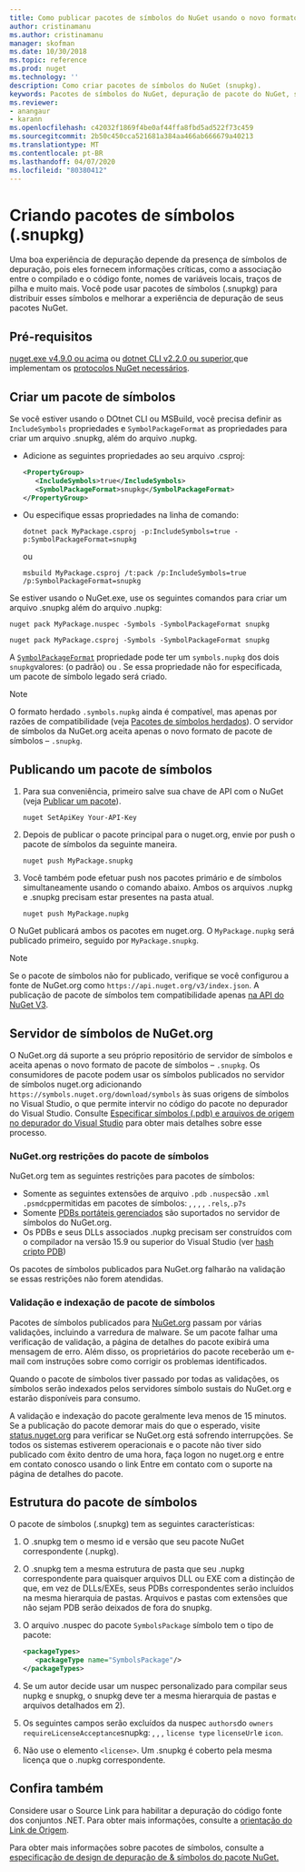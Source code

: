 ```yaml
---
title: Como publicar pacotes de símbolos do NuGet usando o novo formato de pacote de símbolos '.snupkg' | Microsoft Docs
author: cristinamanu
ms.author: cristinamanu
manager: skofman
ms.date: 10/30/2018
ms.topic: reference
ms.prod: nuget
ms.technology: ''
description: Como criar pacotes de símbolos do NuGet (snupkg).
keywords: Pacotes de símbolos do NuGet, depuração de pacote do NuGet, suporte à depuração de NuGet, símbolos de pacotes, convenções de símbolo de pacote do NuGet
ms.reviewer:
- anangaur
- karann
ms.openlocfilehash: c42032f1869f4be0af44ffa8fbd5ad522f73c459
ms.sourcegitcommit: 2b50c450cca521681a384aa466ab666679a40213
ms.translationtype: MT
ms.contentlocale: pt-BR
ms.lasthandoff: 04/07/2020
ms.locfileid: "80380412"
---
```

# <a name="creating-symbol-packages-snupkg"></a>Criando pacotes de símbolos (.snupkg)

Uma boa experiência de depuração depende da presença de símbolos de depuração, pois eles fornecem informações críticas, como a associação entre o compilado e o código fonte, nomes de variáveis locais, traços de pilha e muito mais. Você pode usar pacotes de símbolos (.snupkg) para distribuir esses símbolos e melhorar a experiência de depuração de seus pacotes NuGet.

## <a name="prerequisites"></a>Pré-requisitos

[nuget.exe v4.9.0 ou acima](https://www.nuget.org/downloads) ou [dotnet CLI v2.2.0 ou superior,](https://www.microsoft.com/net/download/dotnet-core/2.2)que implementam os [protocolos NuGet necessários](../api/nuget-protocols.md).

## <a name="creating-a-symbol-package"></a>Criar um pacote de símbolos

Se você estiver usando o DOtnet CLI ou MSBuild, você precisa definir as `IncludeSymbols` propriedades e `SymbolPackageFormat` as propriedades para criar um arquivo .snupkg, além do arquivo .nupkg.

* Adicione as seguintes propriedades ao seu arquivo .csproj:

   ```xml
   <PropertyGroup>
      <IncludeSymbols>true</IncludeSymbols>
      <SymbolPackageFormat>snupkg</SymbolPackageFormat>
   </PropertyGroup>
   ```

* Ou especifique essas propriedades na linha de comando:

     ```dotnetcli
     dotnet pack MyPackage.csproj -p:IncludeSymbols=true -p:SymbolPackageFormat=snupkg
     ```

  ou

  ```cli
  msbuild MyPackage.csproj /t:pack /p:IncludeSymbols=true /p:SymbolPackageFormat=snupkg
  ```

Se estiver usando o NuGet.exe, use os seguintes comandos para criar um arquivo .snupkg além do arquivo .nupkg:

```cli
nuget pack MyPackage.nuspec -Symbols -SymbolPackageFormat snupkg

nuget pack MyPackage.csproj -Symbols -SymbolPackageFormat snupkg
```

A [`SymbolPackageFormat`](/dotnet/core/tools/csproj#symbolpackageformat) propriedade pode ter um `symbols.nupkg` dos dois `snupkg`valores: (o padrão) ou . Se essa propriedade não for especificada, um pacote de símbolo legado será criado.

> [!Note]
> O formato herdado `.symbols.nupkg` ainda é compatível, mas apenas por razões de compatibilidade (veja [Pacotes de símbolos herdados](Symbol-Packages.md)). O servidor de símbolos da NuGet.org aceita apenas o novo formato de pacote de símbolos – `.snupkg`.

## <a name="publishing-a-symbol-package"></a>Publicando um pacote de símbolos

1. Para sua conveniência, primeiro salve sua chave de API com o NuGet (veja [Publicar um pacote](../nuget-org/publish-a-package.md)).

    ```cli
    nuget SetApiKey Your-API-Key
    ```

1. Depois de publicar o pacote principal para o nuget.org, envie por push o pacote de símbolos da seguinte maneira.

    ```cli
    nuget push MyPackage.snupkg
    ```

1. Você também pode efetuar push nos pacotes primário e de símbolos simultaneamente usando o comando abaixo. Ambos os arquivos .nupkg e .snupkg precisam estar presentes na pasta atual.

    ```cli
    nuget push MyPackage.nupkg
    ```

O NuGet publicará ambos os pacotes em nuget.org. O `MyPackage.nupkg` será publicado primeiro, seguido por `MyPackage.snupkg`.

> [!Note]
> Se o pacote de símbolos não for publicado, verifique se você configurou a fonte de NuGet.org como `https://api.nuget.org/v3/index.json`. A publicação de pacote de símbolos tem compatibilidade apenas [na API do NuGet V3](../api/overview.md#versioning).

## <a name="nugetorg-symbol-server"></a>Servidor de símbolos de NuGet.org

O NuGet.org dá suporte a seu próprio repositório de servidor de símbolos e aceita apenas o novo formato de pacote de símbolos – `.snupkg`. Os consumidores de pacote podem usar os símbolos publicados no servidor de símbolos nuget.org adicionando `https://symbols.nuget.org/download/symbols` às suas origens de símbolos no Visual Studio, o que permite intervir no código do pacote no depurador do Visual Studio. Consulte [Especificar símbolos (.pdb) e arquivos de origem no depurador do Visual Studio](/visualstudio/debugger/specify-symbol-dot-pdb-and-source-files-in-the-visual-studio-debugger) para obter mais detalhes sobre esse processo.

### <a name="nugetorg-symbol-package-constraints"></a>NuGet.org restrições do pacote de símbolos

NuGet.org tem as seguintes restrições para pacotes de símbolos:

- Somente as seguintes extensões de arquivo `.pdb` `.nuspec`são `.xml` `.psmdcp`permitidas em pacotes de símbolos: , , , , `.rels`,`.p7s`
- Somente [PDBs portáteis gerenciados](https://github.com/dotnet/runtime/blob/87572a799bfd37779c079faf28544e3f9a16be58/src/libraries/System.Reflection.Metadata/specs/PortablePdb-Metadata.md) são suportados no servidor de símbolos do NuGet.org.
- Os PDBs e seus DLLs associados .nupkg precisam ser construídos com o compilador na versão 15.9 ou superior do Visual Studio (ver [hash cripto PDB](https://github.com/dotnet/roslyn/issues/24429))

Os pacotes de símbolos publicados para NuGet.org falharão na validação se essas restrições não forem atendidas. 

### <a name="symbol-package-validation-and-indexing"></a>Validação e indexação de pacote de símbolos

Pacotes de símbolos publicados para [NuGet.org](https://www.nuget.org/) passam por várias validações, incluindo a varredura de malware. Se um pacote falhar uma verificação de validação, a página de detalhes do pacote exibirá uma mensagem de erro. Além disso, os proprietários do pacote receberão um e-mail com instruções sobre como corrigir os problemas identificados.

Quando o pacote de símbolos tiver passado por todas as validações, os símbolos serão indexados pelos servidores símbolo sustais do NuGet.org e estarão disponíveis para consumo.

A validação e indexação do pacote geralmente leva menos de 15 minutos. Se a publicação do pacote demorar mais do que o esperado, visite [status.nuget.org](https://status.nuget.org/) para verificar se NuGet.org está sofrendo interrupções. Se todos os sistemas estiverem operacionais e o pacote não tiver sido publicado com êxito dentro de uma hora, faça logon no nuget.org e entre em contato conosco usando o link Entre em contato com o suporte na página de detalhes do pacote.

## <a name="symbol-package-structure"></a>Estrutura do pacote de símbolos

O pacote de símbolos (.snupkg) tem as seguintes características:

1) O .snupkg tem o mesmo id e versão que seu pacote NuGet correspondente (.nupkg).
2) O .snupkg tem a mesma estrutura de pasta que seu .nupkg correspondente para quaisquer arquivos DLL ou EXE com a distinção de que, em vez de DLLs/EXEs, seus PDBs correspondentes serão incluídos na mesma hierarquia de pastas. Arquivos e pastas com extensões que não sejam PDB serão deixados de fora do snupkg.
3) O arquivo .nuspec do pacote `SymbolsPackage` símbolo tem o tipo de pacote:

   ```xml
   <packageTypes>
      <packageType name="SymbolsPackage"/>
   </packageTypes>
   ```

4) Se um autor decide usar um nuspec personalizado para compilar seus nupkg e snupkg, o snupkg deve ter a mesma hierarquia de pastas e arquivos detalhados em 2).
5) Os seguintes campos serão excluídos da nuspec ```authors```do ```owners``` ```requireLicenseAcceptance```snupkg: , , , ```license type``` ```licenseUrl```e ```icon```.
6) Não use o elemento ```<license>```. Um .snupkg é coberto pela mesma licença que o .nupkg correspondente.

## <a name="see-also"></a>Confira também

Considere usar o Source Link para habilitar a depuração do código fonte dos conjuntos .NET. Para obter mais informações, consulte a [orientação do Link de Origem](/dotnet/standard/library-guidance/sourcelink).

Para obter mais informações sobre pacotes de símbolos, consulte a [especificação de design de depuração de & símbolos do pacote NuGet.](https://github.com/NuGet/Home/wiki/NuGet-Package-Debugging-&-Symbols-Improvements)
